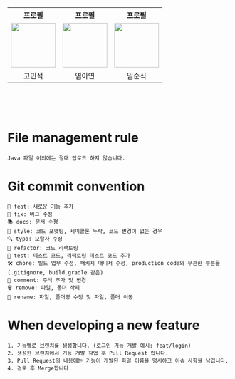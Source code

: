 <div align="center">
  <table>
    <tr>
      <th>프로필</th>
      <th>프로필</th>
      <th>프로필</th>
    </tr>
    <tr>
      <td><a href="https://github.com/MinseokGo"><img src="https://github.com/MinseokGo.png" width="100" /></a></td>
      <td><a href="https://github.com/ayeon598"><img src="https://github.com/ayeon598.png" width="100" /></a></td>
      <td><a href="https://github.com/rkrzy"><img src="https://github.com/rkrzy.png" width="100" /></a></td>
    </tr>
    <tr>
      <td align="center">고민석</td>
      <td align="center">염아연</td>
      <td align="center">임준식</td>
    </tr>
  </table>
</div> </br> </br> </br>

# File management rule
```
Java 파일 이외에는 절대 업로드 하지 않습니다.
```

# Git commit convention
```
🚀 feat: 새로운 기능 추가
🐛 fix: 버그 수정
📚 docs: 문서 수정
🎨 style: 코드 포맷팅, 세미콜론 누락, 코드 변경이 없는 경우
🔍 typo: 오탈자 수정
🔨 refactor: 코드 리팩토링
🧪 test: 테스트 코드, 리팩토링 테스트 코드 추가
🛠️ chore: 빌드 업무 수정, 패키지 매니저 수정, production code와 무관한 부분들 (.gitignore, build.gradle 같은)
💬 comment: 주석 추가 및 변경
🗑️ remove: 파일, 폴더 삭제
📝 rename: 파일, 폴더명 수정 및 파일, 폴더 이동
```

# When developing a new feature
```
1. 기능별로 브랜치를 생성합니다. (로그인 기능 개발 예시: feat/login)
2. 생성한 브랜치에서 기능 개발 작업 후 Pull Request 합니다.
3. Pull Request의 내용에는 기능이 개발된 파일 이름을 명시하고 이슈 사항을 남깁니다.
4. 검토 후 Merge합니다.
```
